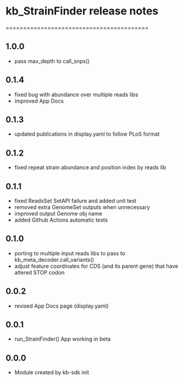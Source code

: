 # kb_StrainFinder release notes
=========================================

1.0.0
-----
* pass max_depth to call_snps()

0.1.4
-----
* fixed bug with abundance over multiple reads libs
* improved App Docs

0.1.3
-----
* updated publications in display.yaml to follow PLoS format

0.1.2
-----
* fixed repeat strain abundance and position index by reads lib

0.1.1
-----
* fixed ReadsSet SetAPI failure and added unit test
* removed extra GenomeSet outputs when unnecessary
* improved output Genome obj name
* added Github Actions automatic tests

0.1.0
-----
* porting to multiple input reads libs to pass to kb_meta_decoder.call_variants()
* adjust feature coordinates for CDS (and its parent gene) that have altered STOP codon

0.0.2
-----
* revised App Docs page (display.yaml)

0.0.1
-----
* run_StrainFinder() App working in beta

0.0.0
-----
* Module created by kb-sdk init
